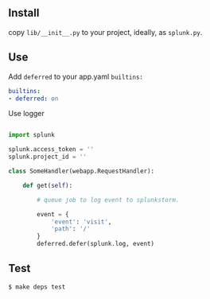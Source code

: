 Install
---

copy `lib/__init__.py` to your project, ideally, as `splunk.py`.

Use
---

Add `deferred` to your app.yaml `builtins:`

```yaml
builtins:
- deferred: on
```
Use logger

```python

import splunk

splunk.access_token = ''
splunk.project_id = ''

class SomeHandler(webapp.RequestHandler):

    def get(self):

        # queue job to log event to splunkstorm.

        event = {
            'event': 'visit',
            'path': '/'
        }
        deferred.defer(splunk.log, event)

```

Test
---

    $ make deps test